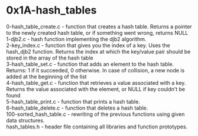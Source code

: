 # 0x1A-hash_tables

0-hash_table_create.c - function that creates a hash table. Returns a pointer to the newly created hash table, or if something went wrong, returns NULL\
1-djb2.c - hash function implementing the djb2 algorithm.\
2-key_index.c - function that gives you the index of a key. Uses the hash_djb2 function. Returns the index at which the key/value pair should be stored in the array of the hash table\
3-hash_table_set.c - function that adds an element to the hash table. Returns: 1 if it succeeded, 0 otherwise. In case of collision, a new node is added at the beginning of the list\
4-hash_table_get.c - function that retrieves a value associated with a key. Returns the value associated with the element, or NULL if key couldn’t be found\
5-hash_table_print.c - function that prints a hash table.\
6-hash_table_delete.c - function that deletes a hash table.\
100-sorted_hash_table.c - rewriting of the previous functions using given data structures.\
hash_tables.h - header file containing all libraries and function prototypes.
